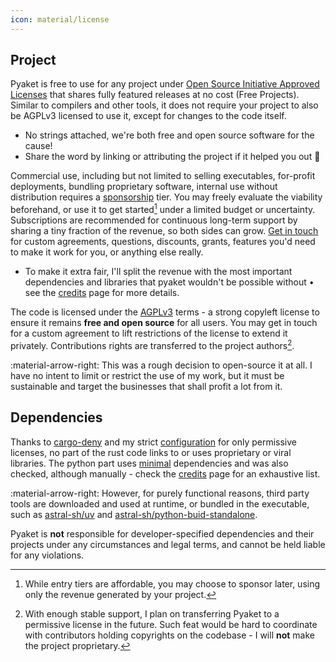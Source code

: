 ```yaml
---
icon: material/license
---
```


## Project

Pyaket is free to use for any project under [Open Source Initiative Approved Licenses](https://opensource.org/licenses) that shares fully featured releases at no cost (Free Projects). Similar to compilers and other tools, it does not require your project to also be AGPLv3 licensed to use it, except for changes to the code itself.

- No strings attached, we're both free and open source software for the cause!
- Share the word by linking or attributing the project if it helped you out 🚀

Commercial use, including but not limited to selling executables, for-profit deployments, bundling proprietary software, internal use without distribution requires a [sponsorship](https://github.com/sponsors/Tremeschin) tier. You may freely evaluate the viability beforehand, or use it to get started[^get-started] under a limited budget or uncertainty. Subscriptions are recommended for continuous long-term support by sharing a tiny fraction of the revenue, so both sides can grow. [Get in touch](site:about/contact) for custom agreements, questions, discounts, grants, features you'd need to make it work for you, or anything else really.

[^get-started]: While entry tiers are affordable, you may choose to sponsor later, using only the revenue generated by your project.

- To make it extra fair, I'll split the revenue with the most important dependencies and libraries that pyaket wouldn't be possible without • see the [credits](site:about/credits) page for more details.

The code is licensed under the [AGPLv3](https://www.tldrlegal.com/license/gnu-affero-general-public-license-v3-agpl-3-0) terms - a strong copyleft license to ensure it remains **free and open source** for all users. You may get in touch for a custom agreement to lift restrictions of the license to extend it privately. Contributions rights are transferred to the project authors[^cla].

[^cla]: With enough stable support, I plan on transferring Pyaket to a permissive license in the future. Such feat would be hard to coordinate with contributors holding copyrights on the codebase - I will **not** make the project proprietary.

:material-arrow-right: This was a rough decision to open-source it at all. I have no intent to limit or restrict the use of my work, but it must be sustainable and target the businesses that shall profit a lot from it.

## Dependencies

Thanks to [cargo-deny](https://github.com/EmbarkStudios/cargo-deny) and my strict [configuration](https://github.com/BrokenSource/Pyaket/blob/main/pyaket/deny.toml) for only permissive licenses, no part of the rust code links to or uses proprietary or viral libraries. The python part uses [minimal](https://github.com/BrokenSource/BrokenSource/blob/main/pyproject.toml) dependencies and was also checked, although manually - check the [credits](site:about/credits) page for an exhaustive list.

:material-arrow-right: However, for purely functional reasons, third party tools are downloaded and used at runtime, or bundled in the executable, such as [astral-sh/uv](https://github.com/astral-sh/uv) and [astral-sh/python-buid-standalone](https://github.com/astral-sh/python-build-standalone/).

Pyaket is **not** responsible for developer-specified dependencies and their projects under any circumstances and legal terms, and cannot be held liable for any violations.
